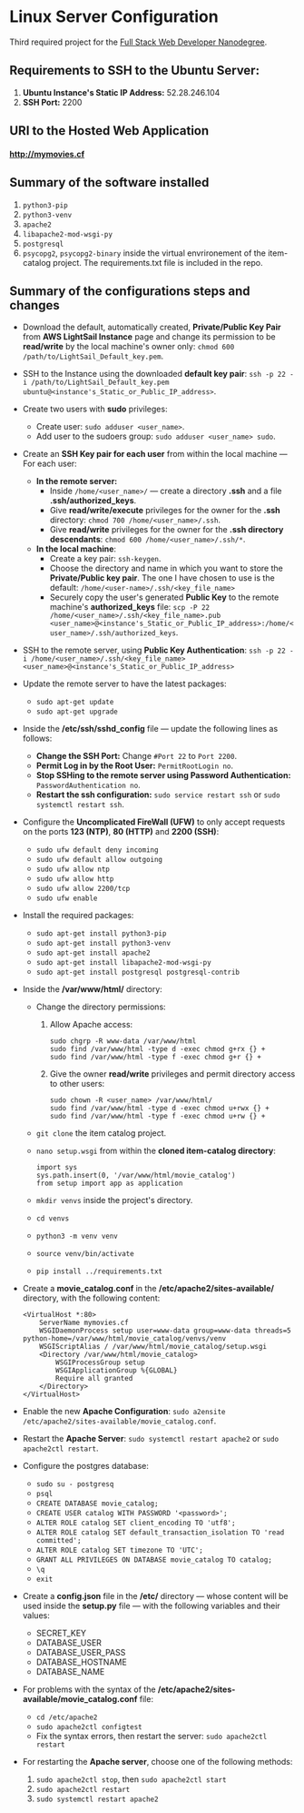 # Linux Server Configuration
Third required project for the [Full Stack Web Developer Nanodegree][link_1].

## Requirements to SSH to the Ubuntu Server:
1. **Ubuntu Instance's Static IP Address:** 52.28.246.104
2. **SSH Port:** 2200


## URI to the Hosted Web Application

#### http://mymovies.cf


## Summary of the software installed
1. `python3-pip`
2. `python3-venv`
3. `apache2`
4. `libapache2-mod-wsgi-py`
5. `postgresql`
6. `psycopg2`, `psycopg2-binary` inside the virtual envrironement of the item-catalog project. The requirements.txt file is included in the repo.


## Summary of the configurations steps and changes

- Download the default, automatically created, **Private/Public Key Pair** from **AWS LightSail Instance** page and change its permission to be **read/write** by the local machine's owner only: `chmod 600 /path/to/LightSail_Default_key.pem`.

- SSH to the Instance using the downloaded **default key pair**: `ssh -p 22 -i /path/to/LightSail_Default_key.pem ubuntu@<instance's_Static_or_Public_IP_address>`.

- Create two users with **sudo** privileges:
    - Create user: `sudo adduser <user_name>`.
    - Add user to the sudoers group: `sudo adduser <user_name> sudo`.

- Create an **SSH Key pair for each user** from within the local machine &mdash; For each user:
    - **In the remote server:**
        - Inside `/home/<user_name>/` &mdash; create a directory **.ssh** and a file **.ssh/authorized_keys**.
        - Give **read/write/execute** privileges for the owner for the **.ssh** directory: `chmod 700 /home/<user_name>/.ssh`.
        - Give **read/write** privileges for the owner for the **.ssh directory descendants**: `chmod 600 /home/<user_name>/.ssh/*`.
    - **In the local machine**:
        -  Create a key pair: `ssh-keygen`.
        - Choose the directory and name in which you want to store the **Private/Public key pair**. The one I have chosen to use is the default: `/home/<user-name>/.ssh/<key_file_name>`
        - Securely copy the user's generated **Public Key** to the remote machine's **authorized_keys** file: `scp -P 22 /home/<user_name>/.ssh/<key_file_name>.pub <user_name>@<instance's_Static_or_Public_IP_address>:/home/<user_name>/.ssh/authorized_keys`.

- SSH to the remote server, using **Public Key Authentication**:
    `ssh -p 22 -i /home/<user_name>/.ssh/<key_file_name> <user_name>@<instance's_Static_or_Public_IP_address>`

- Update the remote server to have the latest packages:
    - `sudo apt-get update`  
    - `sudo apt-get upgrade`

- Inside the **/etc/ssh/sshd_config** file &mdash; update the following lines as follows:
    - **Change the SSH Port:** Change `#Port 22` to `Port 2200`.
    - **Permit Log in by the Root User:** `PermitRootLogin no`.
    - **Stop SSHing to the remote server using Password Authentication:** `PasswordAuthentication no`.
    - **Restart the ssh configuration:** `sudo service restart ssh` or `sudo systemctl restart ssh`.

- Configure the **Uncomplicated FireWall (UFW)** to only accept requests on the ports **123 (NTP)**, **80 (HTTP)** and **2200 (SSH)**:
    - `sudo ufw default deny incoming`
    - `sudo ufw default allow outgoing`
    - `sudo ufw allow ntp`
    - `sudo ufw allow http`
    - `sudo ufw allow 2200/tcp`
    - `sudo ufw enable`

- Install the required packages:
    - `sudo apt-get install python3-pip`
    - `sudo apt-get install python3-venv`
    - `sudo apt-get install apache2`
    - `sudo apt-get install libapache2-mod-wsgi-py`
    - `sudo apt-get install postgresql postgresql-contrib`

- Inside the **/var/www/html/** directory:
    - Change the directory permissions:
        1. Allow Apache access:
            ```
            sudo chgrp -R www-data /var/www/html
            sudo find /var/www/html -type d -exec chmod g+rx {} +
            sudo find /var/www/html -type f -exec chmod g+r {} +
            ```
        2. Give the owner **read/write** privileges and permit directory access to other users:
            ```
            sudo chown -R <user_name> /var/www/html/
            sudo find /var/www/html -type d -exec chmod u+rwx {} +
            sudo find /var/www/html -type f -exec chmod u+rw {} +
            ```

    - `git clone` the item catalog project.
    - `nano setup.wsgi` from within the **cloned item-catalog directory**:
        ```
        import sys
        sys.path.insert(0, '/var/www/html/movie_catalog')
        from setup import app as application
        ```

    - `mkdir venvs` inside the project's directory.
    - `cd venvs`
    - `python3 -m venv venv`
    - `source venv/bin/activate`
    - `pip install ../requirements.txt`

- Create a **movie_catalog.conf** in the **/etc/apache2/sites-available/** directory, with the following content:

    ```
    <VirtualHost *:80>
        ServerName mymovies.cf
        WSGIDaemonProcess setup user=www-data group=www-data threads=5 python-home=/var/www/html/movie_catalog/venvs/venv
        WSGIScriptAlias / /var/www/html/movie_catalog/setup.wsgi
        <Directory /var/www/html/movie_catalog>
            WSGIProcessGroup setup
            WSGIApplicationGroup %{GLOBAL}
            Require all granted
        </Directory>
    </VirtualHost>

    ```

- Enable the new **Apache Configuration**: `sudo a2ensite /etc/apache2/sites-available/movie_catalog.conf`.

- Restart the **Apache Server**: `sudo systemctl restart apache2` or `sudo apache2ctl restart`.

- Configure the postgres database:    
    - `sudo su - postgresq`
    - `psql`
    - `CREATE DATABASE movie_catalog;`
    - `CREATE USER catalog WITH PASSWORD '<password>';`
    - `ALTER ROLE catalog SET client_encoding TO 'utf8';`
    - `ALTER ROLE catalog SET default_transaction_isolation TO 'read committed';`
    - `ALTER ROLE catalog SET timezone TO 'UTC';`
    - `GRANT ALL PRIVILEGES ON DATABASE movie_catalog TO catalog;`
    - `\q`
    - `exit`


- Create a **config.json** file in the **/etc/** directory &mdash; whose content will be used inside the **setup.py** file &mdash; with the following variables and their values:
    - SECRET_KEY
    - DATABASE_USER
    - DATABASE_USER_PASS
    - DATABASE_HOSTNAME
    - DATABASE_NAME


- For problems with the syntax of the **/etc/apache2/sites-available/movie_catalog.conf** file:
    - `cd /etc/apache2`
    - `sudo apache2ctl configtest`
    - Fix the syntax errors, then restart the server: `sudo apache2ctl restart`

- For restarting the **Apache server**, choose one of the following methods:
    1. `sudo apache2ctl stop`, then `sudo apache2ctl start`
    2. `sudo apache2ctl restart`
    3. `sudo systemctl restart apache2`



[//]:  # (Links and images relative paths)

[link_1]: <https://www.udacity.com/course/full-stack-web-developer-nanodegree--nd004>
